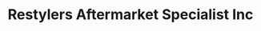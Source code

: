 ---
title: "Restylers Aftermarket Specialist Inc"
url: /crestview/restylers-aftermarket-specialist-inc/
shop: car parts
---